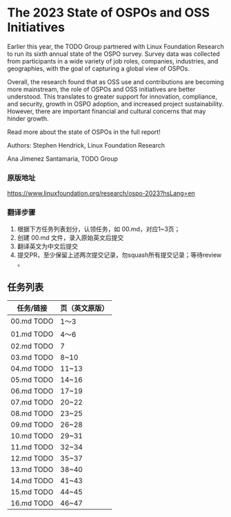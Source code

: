 # The 2023 State of OSPOs and OSS Initiatives

Earlier this year, the TODO Group partnered with Linux Foundation Research to run its sixth annual state of the OSPO survey. Survey data was collected from participants in a wide variety of job roles, companies, industries, and geographies, with the goal of capturing a global view of OSPOs.

Overall, the research found that as OSS use and contributions are becoming more mainstream, the role of OSPOs and OSS initiatives are better understood. This translates to greater support for innovation, compliance, and security, growth in OSPO adoption, and increased project sustainability. However, there are important financial and cultural concerns that may hinder growth. 

Read more about the state of OSPOs in the full report!

Authors:
Stephen Hendrick, Linux Foundation Research

Ana Jimenez Santamaria, TODO Group

### 原版地址 
https://www.linuxfoundation.org/research/ospo-2023?hsLang=en 

### 翻译步骤
1. 根据下方任务列表划分，认领任务，如 00.md，对应1~3页；
2. 创建 00.md 文件，录入原始英文后提交
3. 翻译英文为中文后提交
4. 提交PR，至少保留上述两次提交记录，勿squash所有提交记录；等待review 。

## 任务列表

| 任务/链接 | 页（英文原版） |
| ----     | ------- | 
| 00.md TODO  |  1～3 |                               
| 01.md TODO  |  4～6 | 
| 02.md TODO  |  7  | 
| 03.md TODO  |  8~10  | 
| 04.md TODO  |  11~13  | 
| 05.md TODO  |  14~16  | 
| 06.md TODO  |  17~19  | 
| 07.md TODO  |  20~22  | 
| 08.md TODO  |  23~25  | 
| 09.md TODO  |  26~28  | 
| 10.md TODO  |  29~31  | 
| 11.md TODO  |  32~34  | 
| 12.md TODO  |  35~37  | 
| 13.md TODO  |  38~40  | 
| 14.md TODO  |  41~43  | 
| 15.md TODO  |  44~45  | 
| 16.md TODO  |  46~47  | 
 
